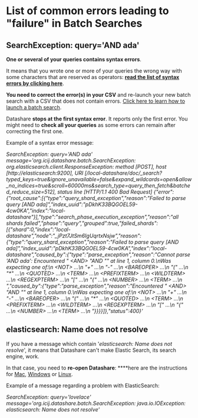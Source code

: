 # List of common errors leading to "failure" in Batch Searches

## SearchException: query='AND ada'

**One or several of your queries contains syntax errors**.

It means that you wrote one or more of your queries the wrong way with some characters that are reserved as operators: [**read the list of syntax errors by clicking here**](/usage/batch-search-documents#i-get-a-failure-what-does-that-mean).

**You need to correct the error(s) in your CSV** and re-launch your new batch search with a CSV that does not contain errors. [Click here to learn how to launch a batch search](/usage/batch-search-documents).

Datashare **stops at the first syntax error**. It reports only the first ​error. You might need to **check all your queries** as some errors can remain after correcting the first one.

Example of a syntax error message:

_SearchException: query='AND ada' message='org.icij.datashare.batch.SearchException: org.elasticsearch.client.ResponseException: method \[POST], host \[http://elasticsearch:9200], URI \[/local-datashare/doc/\_search?typed\_keys=true\&ignore\_unavailable=false\&expand\_wildcards=open\&allow\_no\_indices=true\&scroll=60000ms\&search\_type=query\_then\_fetch\&batched\_reduce\_size=512], status line \[HTTP/1.1 400 Bad Request] {"error":{"root\_cause":\[{"type":"query\_shard\_exception","reason":"Failed to parse query \[AND ada]","index\_uuid":"pDkhK33BQGOEL59-4cw0KA","index":"local-datashare"}],"type":"search\_phase\_execution\_exception","reason":"all shards failed","phase":"query","grouped":true,"failed\_shards":\[{"shard":0,"index":"local-datashare","node":"\_jPzt7JtSm6IgUqrtxNsjw","reason":{"type":"query\_shard\_exception","reason":"Failed to parse query \[AND ada]","index\_uuid":"pDkhK33BQGOEL59-4cw0KA","index":"local-datashare","caused\_by":{"type":"parse\_exception","reason":"Cannot parse 'AND ada': Encountered " \<AND> "AND "" at line 1, column 0.\nWas expecting one of:\n \<NOT> ...\n "+" ...\n "-" ...\n \<BAREOPER> ...\n "(" ...\n "\*" ...\n \<QUOTED> ...\n \<TERM> ...\n \<PREFIXTERM> ...\n \<WILDTERM> ...\n \<REGEXPTERM> ...\n "\[" ...\n "{" ...\n \<NUMBER> ...\n \<TERM> ...\n ","caused\_by":{"type":"parse\_exception","reason":"Encountered " \<AND> "AND "" at line 1, column 0.\nWas expecting one of:\n \<NOT> ...\n "+" ...\n "-" ...\n \<BAREOPER> ...\n "(" ...\n "\*" ...\n \<QUOTED> ...\n \<TERM> ...\n \<PREFIXTERM> ...\n \<WILDTERM> ...\n \<REGEXPTERM> ...\n "\[" ...\n "{" ...\n \<NUMBER> ...\n \<TERM> ...\n "\}}\}}]},"status":400}'_

## elasticsearch: Name does not resolve

If you have a message which contain '_elasticsearch: Name does not resolve_', it means that Datashare can't make Elastic Search, its search engine, work.

In that case, you need to **re-open Datashare**: \*\*\*\*here are the instructions for [Mac](/mac/open-datashare-on-mac), [Windows](/windows/open-datashare-on-windows) or [Linux](/linux/open-datashare-on-linux).

Example of a message regarding a problem with ElasticSearch:

_SearchException: query='lovelace' message='org.icij.datashare.batch.SearchException: java.io.IOException: elasticsearch: Name does not resolve'_
